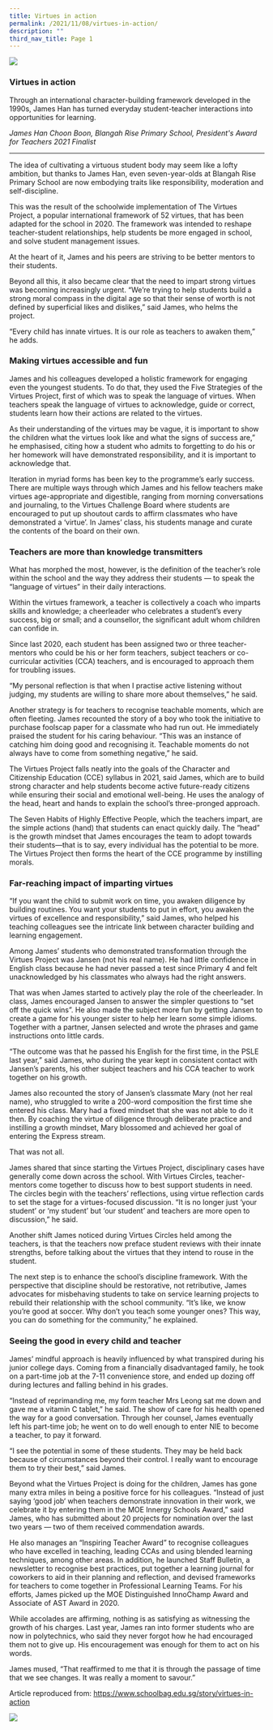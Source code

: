 ```yaml
---
title: Virtues in action
permalink: /2021/11/08/virtues-in-action/
description: ""
third_nav_title: Page 1
---
```

<img src="/images/361A3792-2048x1365.jpeg">
<h3><strong>Virtues in action</strong></h3>
<p>Through an international character-building framework developed in the 1990s, James Han has turned everyday student-teacher interactions into opportunities for learning.</p>
<p><em>James Han Choon Boon,&nbsp;Blangah Rise Primary School,&nbsp;President's Award for Teachers 2021 Finalist</em></p>
<hr />
<p>The idea of cultivating a virtuous student body may seem like a lofty ambition, but thanks to James Han, even seven-year-olds at Blangah Rise Primary School are now embodying traits like responsibility, moderation and self-discipline.</p>
<p>This was the result of the schoolwide implementation of The Virtues Project, a popular international framework of 52 virtues, that has been adapted for the school in 2020. The framework was intended to reshape teacher-student relationships, help students be more engaged in school, and solve student management issues.</p>
<p>At the heart of it, James and his peers are striving to be better mentors to their students.</p>
<p>Beyond all this, it also became clear that the need to impart strong virtues was becoming increasingly urgent. &ldquo;We&rsquo;re trying to help students build a strong moral compass in the digital age so that their sense of worth is not defined by superficial likes and dislikes,&rdquo; said James, who helms the project.</p>
<p>&ldquo;Every child has innate virtues. It is our role as teachers to awaken them,&rdquo; he adds.</p>
<h3><strong>Making virtues accessible and fun</strong></h3>
<p>James and his colleagues developed a holistic framework for engaging even the youngest students. To do that, they used the Five Strategies of the Virtues Project, first of which was to speak the language of virtues. When teachers speak the language of virtues to acknowledge, guide or correct, students learn how their actions are related to the virtues.</p>
<p>As their understanding of the virtues may be vague, it is important to show the children what the virtues look like and what the signs of success are,&rdquo; he emphasised, citing how a student who admits to forgetting to do his or her homework will have demonstrated responsibility, and it is important to acknowledge that.</p>
<p>Iteration in myriad forms has been key to the programme&rsquo;s early success. There are multiple ways through which James and his fellow teachers make virtues age-appropriate and digestible, ranging from morning conversations and journaling, to the Virtues Challenge Board where students are encouraged to put up shoutout cards to affirm classmates who have demonstrated a &lsquo;virtue&rsquo;. In James&rsquo; class, his students manage and curate the contents of the board on their own.</p>
<h3><strong>Teachers are more than knowledge transmitters</strong></h3>
<p>What has morphed the most, however, is the definition of the teacher&rsquo;s role within the school and the way they address their students &mdash; to speak the &ldquo;language of virtues&rdquo; in their daily interactions.</p>
<p>Within the virtues framework, a teacher is collectively a coach who imparts skills and knowledge; a cheerleader who celebrates a student&rsquo;s every success, big or small; and a counsellor, the significant adult whom children can confide in.</p>
<p>Since last 2020, each student has been assigned two or three teacher-mentors who could be his or her form teachers, subject teachers or co-curricular activities (CCA) teachers, and is encouraged to approach them for troubling issues.</p>
<p>&ldquo;My personal reflection is that when I practise active listening without judging, my students are willing to share more about themselves,&rdquo; he said.</p>
<p>Another strategy is for teachers to recognise teachable moments, which are often fleeting. James recounted the story of a boy who took the initiative to purchase foolscap paper for a classmate who had run out. He immediately praised the student for his caring behaviour. &ldquo;This was an instance of catching him doing good and recognising it. Teachable moments do not always have to come from something negative,&rdquo; he said.</p>
<p>The Virtues Project falls neatly into the goals of the Character and Citizenship Education (CCE) syllabus in 2021, said James, which are to build strong character and help students become active future-ready citizens while ensuring their social and emotional well-being. He uses the analogy of the head, heart and hands to explain the school&rsquo;s three-pronged approach.</p>
<p>The Seven Habits of Highly Effective People, which the teachers impart, are the simple actions (hand) that students can enact quickly daily. The &ldquo;head&rdquo; is the growth mindset that James encourages the team to adopt towards their students&mdash;that is to say, every individual has the potential to be more. The Virtues Project then forms the heart of the CCE programme by instilling morals.</p>
<h3><strong>Far-reaching impact of imparting virtues</strong></h3>
<p>&ldquo;If you want the child to submit work on time, you awaken diligence by building routines. You want your students to put in effort, you awaken the virtues of excellence and responsibility,&rdquo; said James, who helped his teaching colleagues see the intricate link between character building and learning engagement.</p>
<p>Among James&rsquo; students who demonstrated transformation through the Virtues Project was Jansen (not his real name). He had little confidence in English class because he had never passed a test since Primary 4 and felt unacknowledged by his classmates who always had the right answers.</p>
<p>That was when James started to actively play the role of the cheerleader. In class, James encouraged Jansen to answer the simpler questions to &ldquo;set off the quick wins&rdquo;. He also made the subject more fun by getting Jansen to create a game for his younger sister to help her learn some simple idioms. Together with a partner, Jansen selected and wrote the phrases and game instructions onto little cards.</p>
<p>&ldquo;The outcome was that he passed his English for the first time, in the PSLE last year,&rdquo; said James, who during the year kept in consistent contact with Jansen&rsquo;s parents, his other subject teachers and his CCA teacher to work together on his growth.</p>
<p>James also recounted the story of Jansen&rsquo;s classmate Mary (not her real name), who struggled to write a 200-word composition the first time she entered his class. Mary had a fixed mindset that she was not able to do it then. By coaching the virtue of diligence through deliberate practice and instilling a growth mindset, Mary blossomed and achieved her goal of entering the Express stream.</p>
<p>That was not all.</p>
<p>James shared that since starting the Virtues Project, disciplinary cases have generally come down across the school. With Virtues Circles, teacher-mentors come together to discuss how to best support students in need. The circles begin with the teachers&rsquo; reflections, using virtue reflection cards to set the stage for a virtues-focused discussion. &ldquo;It is no longer just &lsquo;your student&rsquo; or &lsquo;my student&rsquo; but &lsquo;our student&rsquo; and teachers are more open to discussion,&rdquo; he said.</p>
<p>Another shift James noticed during Virtues Circles held among the teachers, is that the teachers now preface student reviews with their innate strengths, before talking about the virtues that they intend to rouse in the student.</p>
<p>The next step is to enhance the school&rsquo;s discipline framework. With the perspective that discipline should be restorative, not retributive, James advocates for misbehaving students to take on service learning projects to rebuild their relationship with the school community. &ldquo;It&rsquo;s like, we know you&rsquo;re good at soccer. Why don&rsquo;t you teach some younger ones? This way, you can do something for the community,&rdquo; he explained.</p>
<h3><strong>Seeing the good in every child and teacher</strong></h3>
<p>James&rsquo; mindful approach is heavily influenced by what transpired during his junior college days. Coming from a financially disadvantaged family, he took on a part-time job at the 7-11 convenience store, and ended up dozing off during lectures and falling behind in his grades.</p>
<p>&ldquo;Instead of reprimanding me, my form teacher Mrs Leong sat me down and gave me a vitamin C tablet,&rdquo; he said. The show of care for his health opened the way for a good conversation. Through her counsel, James eventually left his part-time job; he went on to do well enough to enter NIE to become a teacher, to pay it forward.</p>
<p>&ldquo;I see the potential in some of these students. They may be held back because of circumstances beyond their control. I really want to encourage them to try their best,&rdquo; said James.</p>
<p>Beyond what the Virtues Project is doing for the children, James has gone many extra miles in being a positive force for his colleagues. &ldquo;Instead of just saying &lsquo;good job&lsquo; when teachers demonstrate innovation in their work, we celebrate it by entering them in the MOE Innergy Schools Award,&rdquo; said James, who has submitted about 20 projects for nomination over the last two years &mdash; two of them received commendation awards.</p>
<p>He also manages an &ldquo;Inspiring Teacher Award&rdquo; to recognise colleagues who have excelled in teaching, leading CCAs and using blended learning techniques, among other areas. In addition, he launched Staff Bulletin, a newsletter to recognise best practices, put together a learning journal for coworkers to aid in their planning and reflection, and devised frameworks for teachers to come together in Professional Learning Teams. For his efforts, James picked up the MOE Distinguished InnoChamp Award and Associate of AST Award in 2020.</p>
<p>While accolades are affirming, nothing is as satisfying as witnessing the growth of his charges. Last year, James ran into former students who are now in polytechnics, who said they never forgot how he had encouraged them not to give up. His encouragement was enough for them to act on his words.</p>
<p>James mused, &ldquo;That reaffirmed to me that it is through the passage of time that we see changes. It was really a moment to savour.&rdquo;</p>
<p>Article reproduced from:&nbsp;<a href="https://www.schoolbag.edu.sg/story/virtues-in-action">https://www.schoolbag.edu.sg/story/virtues-in-action</a></p>
<img src="/images/scaled.jpg">